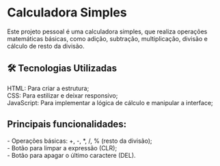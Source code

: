 # Calculadora Simples
 
Este projeto pessoal é uma calculadora simples, que realiza operações matemáticas básicas, como adição, subtração, multiplicação, divisão e cálculo de resto da divisão. 

<h2> 🛠️ Tecnologias Utilizadas </h2>
HTML: Para criar a estrutura; <br>
CSS: Para estilizar e deixar responsivo; <br>
JavaScript: Para implementar a lógica de cálculo e manipular a interface; <br>

<h2> Principais funcionalidades: </h2>
- Operações básicas: +, -, *, /, % (resto da divisão); <br>
- Botão para limpar a expressão (CLR); <br>
- Botão para apagar o último caractere (DEL). <br>

